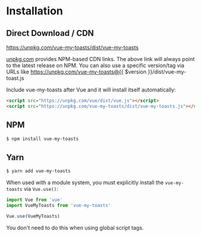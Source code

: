 # Installation

## Direct Download / CDN

https://unpkg.com/vue-my-toasts/dist/vue-my-toasts 

[unpkg.com](https://unpkg.com) provides NPM-based CDN links. The above link will always point to the latest release on NPM. You can also use a specific version/tag via URLs like https://unpkg.com/vue-my-toasts@{{ $version }}/dist/vue-my-toast.js
 
Include vue-my-toasts after Vue and it will install itself automatically:

```html
<script src="https://unpkg.com/vue/dist/vue.js"></script>
<script src="https://unpkg.com/vue-my-toasts/dist/vue-my-toasts.js"></script>
```

## NPM

```sh
$ npm install vue-my-toasts
```

## Yarn

```sh
$ yarn add vue-my-toasts
```

When used with a module system, you must explicitly install the `vue-my-toasts` via `Vue.use()`:

```javascript
import Vue from 'vue'
import VueMyToasts from 'vue-my-toasts'

Vue.use(VueMyToasts)
```

You don't need to do this when using global script tags.

